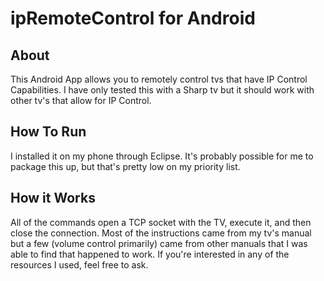 # ipRemoteControl for Android

## About
This Android App allows you to remotely control tvs that have IP Control Capabilities. I have only tested this with a Sharp tv but it should work with other tv's that allow for IP Control.

## How To Run
I installed it on my phone through Eclipse. It's probably possible for me to package this up, but that's pretty low on my priority list.

## How it Works
All of the commands open a TCP socket with the TV, execute it, and then close the connection. Most of the instructions came from my tv's manual but a few (volume control primarily) came from other manuals that I was able to find that happened to work. If you're interested in any of the resources I used, feel free to ask.
